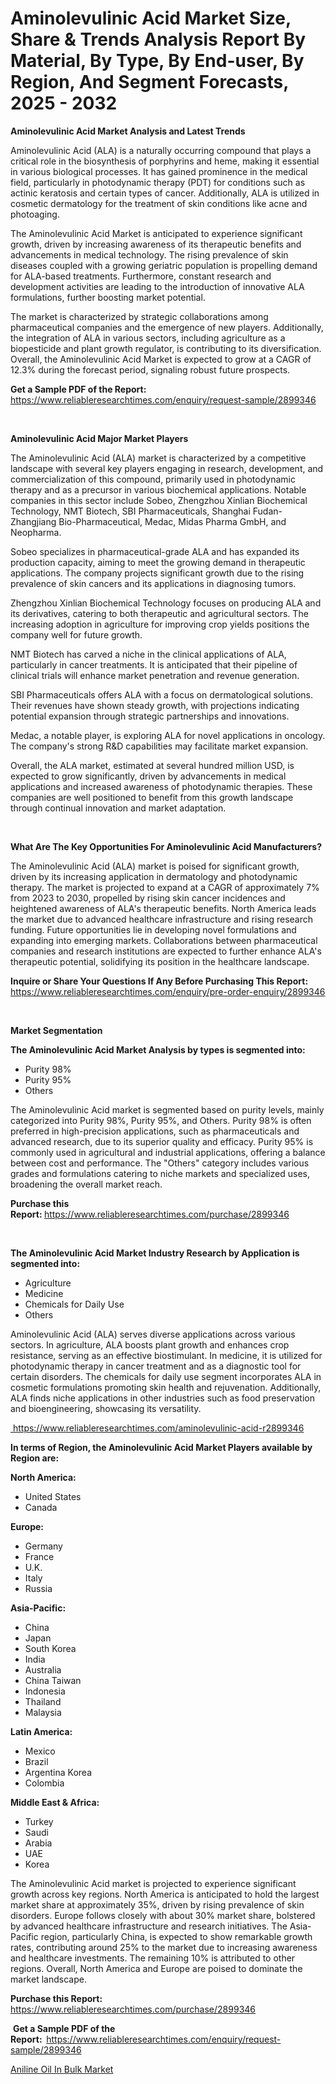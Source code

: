 <p><h1>Aminolevulinic Acid Market Size, Share & Trends Analysis Report By Material, By Type, By End-user, By Region, And Segment Forecasts, 2025 - 2032</h1></p><p><strong>Aminolevulinic Acid Market Analysis and Latest Trends</strong></p>
<p><p>Aminolevulinic Acid (ALA) is a naturally occurring compound that plays a critical role in the biosynthesis of porphyrins and heme, making it essential in various biological processes. It has gained prominence in the medical field, particularly in photodynamic therapy (PDT) for conditions such as actinic keratosis and certain types of cancer. Additionally, ALA is utilized in cosmetic dermatology for the treatment of skin conditions like acne and photoaging.</p><p>The Aminolevulinic Acid Market is anticipated to experience significant growth, driven by increasing awareness of its therapeutic benefits and advancements in medical technology. The rising prevalence of skin diseases coupled with a growing geriatric population is propelling demand for ALA-based treatments. Furthermore, constant research and development activities are leading to the introduction of innovative ALA formulations, further boosting market potential.</p><p>The market is characterized by strategic collaborations among pharmaceutical companies and the emergence of new players. Additionally, the integration of ALA in various sectors, including agriculture as a biopesticide and plant growth regulator, is contributing to its diversification. Overall, the Aminolevulinic Acid Market is expected to grow at a CAGR of 12.3% during the forecast period, signaling robust future prospects.</p></p>
<p><strong>Get a Sample PDF of the Report:&nbsp;</strong> <a href="https://www.reliableresearchtimes.com/enquiry/request-sample/2899346?utm_campaign=3036&utm_medium=2&utm_source=Github&utm_content=ia&utm_term=15032025&utm_id=aminolevulinic-acid">https://www.reliableresearchtimes.com/enquiry/request-sample/2899346</a></p>
<p>&nbsp;</p>
<p><strong>Aminolevulinic Acid Major Market Players</strong></p>
<p><p>The Aminolevulinic Acid (ALA) market is characterized by a competitive landscape with several key players engaging in research, development, and commercialization of this compound, primarily used in photodynamic therapy and as a precursor in various biochemical applications. Notable companies in this sector include Sobeo, Zhengzhou Xinlian Biochemical Technology, NMT Biotech, SBI Pharmaceuticals, Shanghai Fudan-Zhangjiang Bio-Pharmaceutical, Medac, Midas Pharma GmbH, and Neopharma.</p><p>Sobeo specializes in pharmaceutical-grade ALA and has expanded its production capacity, aiming to meet the growing demand in therapeutic applications. The company projects significant growth due to the rising prevalence of skin cancers and its applications in diagnosing tumors.</p><p>Zhengzhou Xinlian Biochemical Technology focuses on producing ALA and its derivatives, catering to both therapeutic and agricultural sectors. The increasing adoption in agriculture for improving crop yields positions the company well for future growth. </p><p>NMT Biotech has carved a niche in the clinical applications of ALA, particularly in cancer treatments. It is anticipated that their pipeline of clinical trials will enhance market penetration and revenue generation.</p><p>SBI Pharmaceuticals offers ALA with a focus on dermatological solutions. Their revenues have shown steady growth, with projections indicating potential expansion through strategic partnerships and innovations.</p><p>Medac, a notable player, is exploring ALA for novel applications in oncology. The company's strong R&D capabilities may facilitate market expansion.</p><p>Overall, the ALA market, estimated at several hundred million USD, is expected to grow significantly, driven by advancements in medical applications and increased awareness of photodynamic therapies. These companies are well positioned to benefit from this growth landscape through continual innovation and market adaptation.</p></p>
<p>&nbsp;</p>
<p><strong>What Are The Key Opportunities For Aminolevulinic Acid Manufacturers?</strong></p>
<p><p>The Aminolevulinic Acid (ALA) market is poised for significant growth, driven by its increasing application in dermatology and photodynamic therapy. The market is projected to expand at a CAGR of approximately 7% from 2023 to 2030, propelled by rising skin cancer incidences and heightened awareness of ALA's therapeutic benefits. North America leads the market due to advanced healthcare infrastructure and rising research funding. Future opportunities lie in developing novel formulations and expanding into emerging markets. Collaborations between pharmaceutical companies and research institutions are expected to further enhance ALA's therapeutic potential, solidifying its position in the healthcare landscape.</p></p>
<p><strong>Inquire or Share Your Questions If Any Before Purchasing This Report:</strong> <a href="https://www.reliableresearchtimes.com/enquiry/pre-order-enquiry/2899346?utm_campaign=3036&utm_medium=2&utm_source=Github&utm_content=ia&utm_term=15032025&utm_id=aminolevulinic-acid">https://www.reliableresearchtimes.com/enquiry/pre-order-enquiry/2899346</a></p>
<p>&nbsp;</p>
<p><strong>Market Segmentation</strong></p>
<p><strong>The Aminolevulinic Acid Market Analysis by types is segmented into:</strong></p>
<p><ul><li>Purity 98%</li><li>Purity 95%</li><li>Others</li></ul></p>
<p><p>The Aminolevulinic Acid market is segmented based on purity levels, mainly categorized into Purity 98%, Purity 95%, and Others. Purity 98% is often preferred in high-precision applications, such as pharmaceuticals and advanced research, due to its superior quality and efficacy. Purity 95% is commonly used in agricultural and industrial applications, offering a balance between cost and performance. The "Others" category includes various grades and formulations catering to niche markets and specialized uses, broadening the overall market reach.</p></p>
<p><strong>Purchase this Report:&nbsp;</strong><a href="https://www.reliableresearchtimes.com/purchase/2899346?utm_campaign=3036&utm_medium=2&utm_source=Github&utm_content=ia&utm_term=15032025&utm_id=aminolevulinic-acid">https://www.reliableresearchtimes.com/purchase/2899346</a></p>
<p>&nbsp;</p>
<p><strong>The Aminolevulinic Acid Market Industry Research by Application is segmented into:</strong></p>
<p><ul><li>Agriculture</li><li>Medicine</li><li>Chemicals for Daily Use</li><li>Others</li></ul></p>
<p><p>Aminolevulinic Acid (ALA) serves diverse applications across various sectors. In agriculture, ALA boosts plant growth and enhances crop resistance, serving as an effective biostimulant. In medicine, it is utilized for photodynamic therapy in cancer treatment and as a diagnostic tool for certain disorders. The chemicals for daily use segment incorporates ALA in cosmetic formulations promoting skin health and rejuvenation. Additionally, ALA finds niche applications in other industries such as food preservation and bioengineering, showcasing its versatility.</p></p>
<p><a href="https://www.reliableresearchtimes.com/aminolevulinic-acid-r2899346?utm_campaign=3036&utm_medium=2&utm_source=Github&utm_content=ia&utm_term=15032025&utm_id=aminolevulinic-acid">&nbsp;https://www.reliableresearchtimes.com/aminolevulinic-acid-r2899346</a></p>
<p><strong>In terms of Region, the Aminolevulinic Acid Market Players available by Region are:</strong></p>
<p>
    <p> <strong> North America: </strong>
        <ul>
            <li>United States</li>
            <li>Canada</li>
        </ul>
        </p> 
    <p> <strong> Europe: </strong>
        <ul>
            <li>Germany</li>
            <li>France</li>
            <li>U.K.</li>
            <li>Italy</li>
            <li>Russia</li>
        </ul>
        </p> 
    <p> <strong> Asia-Pacific: </strong>
        <ul>
            <li>China</li>
            <li>Japan</li>
            <li>South Korea</li>
            <li>India</li>
            <li>Australia</li>
            <li>China Taiwan</li>
            <li>Indonesia</li>
            <li>Thailand</li>
            <li>Malaysia</li>
        </ul>
        </p> 
    <p> <strong> Latin America: </strong>
        <ul>
            <li>Mexico</li>
            <li>Brazil</li>
            <li>Argentina Korea</li>
            <li>Colombia</li>
        </ul>
        </p> 
    <p> <strong> Middle East & Africa: </strong>
        <ul>
            <li>Turkey</li>
            <li>Saudi</li>
            <li>Arabia</li>
            <li>UAE</li>
            <li>Korea</li>
        </ul>
    </p>
    </p>
<p><p>The Aminolevulinic Acid market is projected to experience significant growth across key regions. North America is anticipated to hold the largest market share at approximately 35%, driven by rising prevalence of skin disorders. Europe follows closely with about 30% market share, bolstered by advanced healthcare infrastructure and research initiatives. The Asia-Pacific region, particularly China, is expected to show remarkable growth rates, contributing around 25% to the market due to increasing awareness and healthcare investments. The remaining 10% is attributed to other regions. Overall, North America and Europe are poised to dominate the market landscape.</p></p>
<p><strong>Purchase this Report: </strong><a href="https://www.reliableresearchtimes.com/purchase/2899346?utm_campaign=3036&utm_medium=2&utm_source=Github&utm_content=ia&utm_term=15032025&utm_id=aminolevulinic-acid">https://www.reliableresearchtimes.com/purchase/2899346</a></p>
<p>&nbsp;<strong>Get a Sample PDF of the Report:&nbsp;&nbsp;</strong><a href="https://www.reliableresearchtimes.com/enquiry/request-sample/2899346?utm_campaign=3036&utm_medium=2&utm_source=Github&utm_content=ia&utm_term=15032025&utm_id=aminolevulinic-acid">https://www.reliableresearchtimes.com/enquiry/request-sample/2899346</a></p>
<p><strong></strong></p>
<p><p><a href="https://github.com/vitrilaoire/Market-Research-Report-List-1/blob/main/aniline-oil-in-bulk-market.md?utm_campaign=3036&utm_medium=2&utm_source=Github&utm_content=ia&utm_term=15032025&utm_id=aminolevulinic-acid">Aniline Oil In Bulk Market</a></p></p>